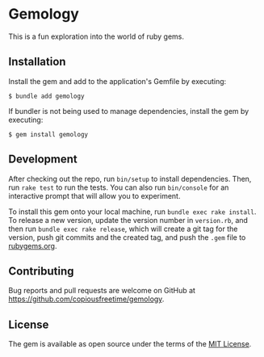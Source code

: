 # Gemology

This is a fun exploration into the world of ruby gems.

## Installation

Install the gem and add to the application's Gemfile by executing:

    $ bundle add gemology

If bundler is not being used to manage dependencies, install the gem by executing:

    $ gem install gemology

## Development

After checking out the repo, run `bin/setup` to install dependencies. Then, run
`rake test` to run the tests. You can also run `bin/console` for an interactive
prompt that will allow you to experiment.

To install this gem onto your local machine, run `bundle exec rake install`. To
release a new version, update the version number in `version.rb`, and then run
`bundle exec rake release`, which will create a git tag for the version, push
git commits and the created tag, and push the `.gem` file to
[rubygems.org](https://rubygems.org).

## Contributing

Bug reports and pull requests are welcome on GitHub at https://github.com/copiousfreetime/gemology.

## License

The gem is available as open source under the terms of the [MIT License](https://opensource.org/licenses/MIT).
